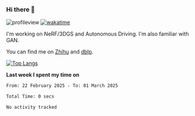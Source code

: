 ### Hi there 👋

![profileview](https://komarev.com/ghpvc/?username=bo233)
[![wakatime](https://wakatime.com/badge/user/018cb0e5-1559-4aa8-b3db-0d1aedf11b29.svg)](https://wakatime.com/@018cb0e5-1559-4aa8-b3db-0d1aedf11b29)

I'm working on NeRF/3DGS and Autonomous Driving. 
I'm also familiar with GAN.

You can find me on [Zhihu](https://www.zhihu.com/people/bo233) and [dblp](https://dblp.org/pid/331/1520.html).

[![Top Langs](https://github-readme-stats.vercel.app/api/top-langs/?username=bo233&hide=html,css&layout=compact)](https://github.com/anuraghazra/github-readme-stats)

**Last week I spent my time on**
<!--START_SECTION:waka-->

```txt
From: 22 February 2025 - To: 01 March 2025

Total Time: 0 secs

No activity tracked
```

<!--END_SECTION:waka-->
